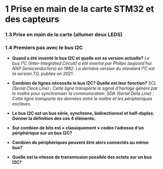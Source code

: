 # 1 Prise en main de la carte STM32 et des capteurs
 ### 1.3 Prise en main de la carte (allumer deux LEDS)
   
 ### 1.4 Premiers pas avec le bus I2C
   * **Quand a été inventé le bus I2C et quelle est sa version actuelle?**
     *Le bus I²C (Inter-Integrated Circuit) a été inventé par Philips (aujourd'hui NXP Semiconductors) en 1982. La dernière version du standard I²C est la version 7.0, publiée en 2021.*
   * **Combien de lignes nécessite le bus I2C? Quelle est leur fonction?**
     *SCL (Serial Clock Line) : Cette ligne transporte le signal d'horloge généré par le maître pour synchroniser la communication.*
     *SDA (Serial Data Line) : Cette ligne transporte les données entre le maître et les périphériques esclaves.*
   * **Le bus I2C est un bus série, synchrone, bidirectionnel et half-duplex. Donner la définition des ces 4 éléments.**
     
   * **Sur combien de bits est « classiquement » codée l’adresse d’un périphérique sur un bus I2C?**
     
   * **Combien de périphériques peuvent être alors connectés au même bus?**
     
   * **Quelle est la vitesse de transmission possible des octets sur un bus I2C?**
     

 
 
 
 

 
